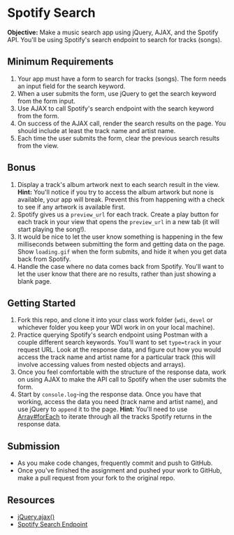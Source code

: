 # Spotify Search

**Objective:** Make a music search app using jQuery, AJAX, and the Spotify API. You'll be using Spotify's search endpoint to search for tracks (songs).

## Minimum Requirements

1. Your app must have a form to search for tracks (songs). The form needs an input field for the search keyword.
2. When a user submits the form, use jQuery to get the search keyword from the form input.
3. Use AJAX to call Spotify's search endpoint with the search keyword from the form.
4. On success of the AJAX call, render the search results on the page. You should include at least the track name and artist name.
5. Each time the user submits the form, clear the previous search results from the view.

## Bonus

1. Display a track's album artwork next to each search result in the view. **Hint:** You'll notice if you try to access the album artwork but none is available, your app will break. Prevent this from happening with a check to see if any artwork is available first.
2. Spotify gives us a `preview_url` for each track. Create a play button for each track in your view that opens the `preview_url` in a new tab (it will start playing the song!).
3. It would be nice to let the user know something is happening in the few milliseconds between submitting the form and getting data on the page. Show `loading.gif` when the form submits, and hide it when you get data back from Spotify.
4. Handle the case where no data comes back from Spotify. You'll want to let the user know that there are no results, rather than just showing a blank page.

## Getting Started

1. Fork this repo, and clone it into your class work folder (`wdi`, `devel` or whichever folder you keep your WDI work in on your local machine).
2. Practice querying Spotify's search endpoint using Postman with a couple different search keywords. You'll want to set `type=track` in your request URL. Look at the response data, and figure out how you would access the track name and artist name for a particular track (this will involve accessing values from nested objects and arrays).
3. Once you feel comfortable with the structure of the response data, work on using AJAX to make the API call to Spotify when the user submits the form.
4. Start by `console.log`-ing the response data. Once you have that working, access the data you need (track name and artist name), and use jQuery to `append` it to the page. **Hint:** You'll need to use <a href="https://developer.mozilla.org/en-US/docs/Web/JavaScript/Reference/Global_Objects/Array/forEach" target="_blank">Array#forEach</a> to iterate through all the tracks Spotify returns in the response data.

## Submission

* As you make code changes, frequently commit and push to GitHub.
* Once you've finished the assignment and pushed your work to GitHub, make a pull request from your fork to the original repo.

## Resources

* <a href="https://api.jquery.com/jquery.ajax" target="_blank">jQuery.ajax()</a>
* <a href="https://developer.spotify.com/web-api/search-item" target="_blank">Spotify Search Endpoint</a>
